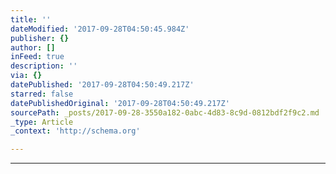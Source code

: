 ```yaml
---
title: ''
dateModified: '2017-09-28T04:50:45.984Z'
publisher: {}
author: []
inFeed: true
description: ''
via: {}
datePublished: '2017-09-28T04:50:49.217Z'
starred: false
datePublishedOriginal: '2017-09-28T04:50:49.217Z'
sourcePath: _posts/2017-09-28-3550a182-0abc-4d83-8c9d-0812bdf2f9c2.md
_type: Article
_context: 'http://schema.org'

---
```

---
